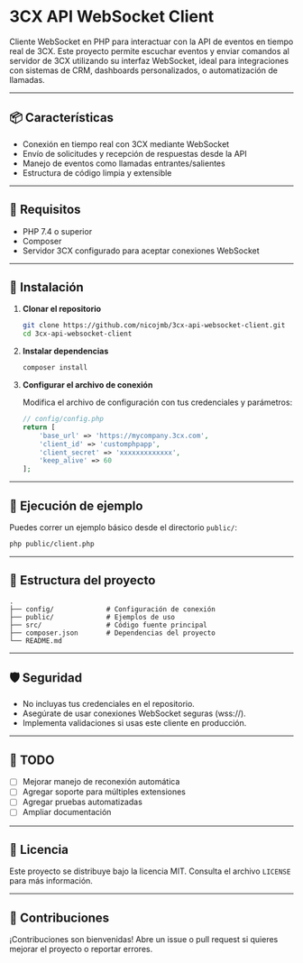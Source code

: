 # 3CX API WebSocket Client

Cliente WebSocket en PHP para interactuar con la API de eventos en tiempo real de 3CX. Este proyecto permite escuchar eventos y enviar comandos al servidor de 3CX utilizando su interfaz WebSocket, ideal para integraciones con sistemas de CRM, dashboards personalizados, o automatización de llamadas.

---

## 📦 Características

- Conexión en tiempo real con 3CX mediante WebSocket
- Envío de solicitudes y recepción de respuestas desde la API
- Manejo de eventos como llamadas entrantes/salientes
- Estructura de código limpia y extensible

---

## 🧰 Requisitos

- PHP 7.4 o superior
- Composer
- Servidor 3CX configurado para aceptar conexiones WebSocket

---

## 🚀 Instalación

1. **Clonar el repositorio**

   ```bash
   git clone https://github.com/nicojmb/3cx-api-websocket-client.git
   cd 3cx-api-websocket-client
   ```

2. **Instalar dependencias**

   ```bash
   composer install
   ```

3. **Configurar el archivo de conexión**

   Modifica el archivo de configuración con tus credenciales y parámetros:

   ```php
   // config/config.php
   return [
       'base_url' => 'https://mycompany.3cx.com',
       'client_id' => 'customphpapp',
       'client_secret' => 'xxxxxxxxxxxxx',
       'keep_alive' => 60
   ];
   ```

---

## 🧪 Ejecución de ejemplo

Puedes correr un ejemplo básico desde el directorio `public/`:

```bash
php public/client.php
```

---

## 📁 Estructura del proyecto

```
.
├── config/             # Configuración de conexión
├── public/             # Ejemplos de uso
├── src/                # Código fuente principal
├── composer.json       # Dependencias del proyecto
└── README.md
```

---

## 🛡️ Seguridad

- No incluyas tus credenciales en el repositorio.
- Asegúrate de usar conexiones WebSocket seguras (wss://).
- Implementa validaciones si usas este cliente en producción.

---

## 🧩 TODO

- [ ] Mejorar manejo de reconexión automática
- [ ] Agregar soporte para múltiples extensiones
- [ ] Agregar pruebas automatizadas
- [ ] Ampliar documentación

---

## 📄 Licencia

Este proyecto se distribuye bajo la licencia MIT. Consulta el archivo `LICENSE` para más información.

---

## 🤝 Contribuciones

¡Contribuciones son bienvenidas! Abre un issue o pull request si quieres mejorar el proyecto o reportar errores.
